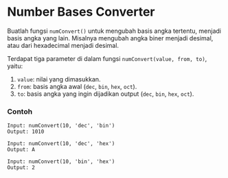 # Number Bases Converter

Buatlah fungsi `numConvert()` untuk mengubah basis angka tertentu, menjadi basis angka yang lain.
Misalnya mengubah angka biner menjadi desimal, atau dari hexadecimal menjadi desimal.

Terdapat tiga parameter di dalam fungsi `numConvert(value, from, to)`, yaitu:

1. `value`: nilai yang dimasukkan.
2. `from`: basis angka awal (`dec`, `bin`, `hex`, `oct`).
3. `to`: basis angka yang ingin dijadikan output (`dec`, `bin`, `hex`, `oct`).

### Contoh

```
Input: numConvert(10, 'dec', 'bin')
Output: 1010

Input: numConvert(10, 'dec', 'hex')
Output: A

Input: numConvert(10, 'bin', 'hex')
Output: 2
```
